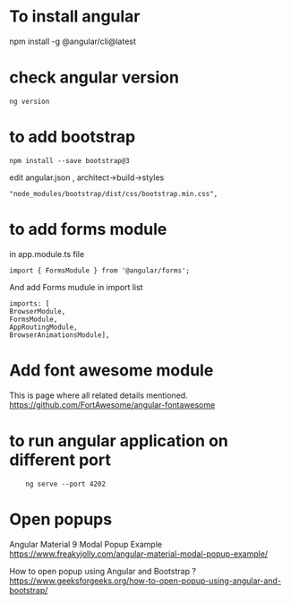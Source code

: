 # To install angular
npm install -g @angular/cli@latest

# check angular version


    ng version

# to add bootstrap

    npm install --save bootstrap@3

edit angular.json , architect->build->styles

  `"node_modules/bootstrap/dist/css/bootstrap.min.css",`

# to add forms module

in app.module.ts file

    import { FormsModule } from '@angular/forms';

And add Forms mudule in import list

    imports: [
    BrowserModule,
    FormsModule,
    AppRoutingModule,
    BrowserAnimationsModule],

# Add font awesome module

This is page where all related details mentioned.
https://github.com/FortAwesome/angular-fontawesome

# to run angular application on different port

        ng serve --port 4202

# Open popups

Angular Material 9 Modal Popup Example https://www.freakyjolly.com/angular-material-modal-popup-example/

How to open popup using Angular and Bootstrap ? https://www.geeksforgeeks.org/how-to-open-popup-using-angular-and-bootstrap/






